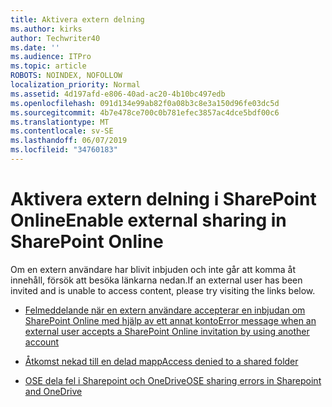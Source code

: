 ```yaml
---
title: Aktivera extern delning
ms.author: kirks
author: Techwriter40
ms.date: ''
ms.audience: ITPro
ms.topic: article
ROBOTS: NOINDEX, NOFOLLOW
localization_priority: Normal
ms.assetid: 4d197afd-e806-40ad-ac20-4b10bc497edb
ms.openlocfilehash: 091d134e99ab82f0a08b3c8e3a150d96fe03dc5d
ms.sourcegitcommit: 4b7e478ce700c0b781efec3857ac4dce5bdf00c6
ms.translationtype: MT
ms.contentlocale: sv-SE
ms.lasthandoff: 06/07/2019
ms.locfileid: "34760183"
---
```

# <a name="enable-external-sharing-in-sharepoint-online"></a><span data-ttu-id="0c14b-102">Aktivera extern delning i SharePoint Online</span><span class="sxs-lookup"><span data-stu-id="0c14b-102">Enable external sharing in SharePoint Online</span></span>

<span data-ttu-id="0c14b-103">Om en extern användare har blivit inbjuden och inte går att komma åt innehåll, försök att besöka länkarna nedan.</span><span class="sxs-lookup"><span data-stu-id="0c14b-103">If an external user has been invited and is unable to access content, please try visiting the links below.</span></span>

- [<span data-ttu-id="0c14b-104">Felmeddelande när en extern användare accepterar en inbjudan om SharePoint Online med hjälp av ett annat konto</span><span class="sxs-lookup"><span data-stu-id="0c14b-104">Error message when an external user accepts a SharePoint Online invitation by using another account</span></span>](https://support.office.com/article/Error-message-when-an-external-user-accepts-a-SharePoint-Online-invitation-by-using-another-account-f0d34413-ea7c-42c7-a485-c4e5d421e5f0)

- [<span data-ttu-id="0c14b-105">Åtkomst nekad till en delad mapp</span><span class="sxs-lookup"><span data-stu-id="0c14b-105">Access denied to a shared folder</span></span>](https://support.office.com/client/d678b57a-53ad-4414-9423-d8726a0c532f)

- [<span data-ttu-id="0c14b-106">OSE dela fel i Sharepoint och OneDrive</span><span class="sxs-lookup"><span data-stu-id="0c14b-106">OSE sharing errors in Sharepoint and OneDrive</span></span>](https://docs.microsoft.com/sharepoint/sharepoint-onedrive-error-message)

